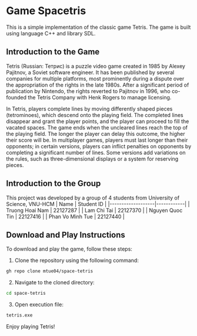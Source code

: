 # Game Spacetris

This is a simple implementation of the classic game Tetris. The game is built using language C++ and library SDL.

## Introduction to the Game

Tetris (Russian: Тетрис) is a puzzle video game created in 1985 by Alexey Pajitnov, a Soviet software engineer. It has been published by several companies for multiple platforms, most prominently during a dispute over the appropriation of the rights in the late 1980s. After a significant period of publication by Nintendo, the rights reverted to Pajitnov in 1996, who co-founded the Tetris Company with Henk Rogers to manage licensing.

In Tetris, players complete lines by moving differently shaped pieces (tetrominoes), which descend onto the playing field. The completed lines disappear and grant the player points, and the player can proceed to fill the vacated spaces. The game ends when the uncleared lines reach the top of the playing field. The longer the player can delay this outcome, the higher their score will be. In multiplayer games, players must last longer than their opponents; in certain versions, players can inflict penalties on opponents by completing a significant number of lines. Some versions add variations on the rules, such as three-dimensional displays or a system for reserving pieces.

## Introduction to the Group

This project was developed by a group of 4 students from University of Science, VNU-HCM
| Name              | Student ID |
|-------------------|------------|
| Truong Hoai Nam   | 22127287   |
| Lam Chi Tai       | 22127370   |
| Nguyen Quoc Tin   | 22127416   |
| Phan Vo Minh Tue  | 22127440   |

## Download and Play Instructions

To download and play the game, follow these steps:

1. Clone the repository using the following command:
```sh
gh repo clone mtue04/space-tetris
```

2. Navigate to the cloned directory:
```sh
cd space-tetris
```

3. Open execution file:
```sh
tetris.exe
```

Enjoy playing Tetris!
